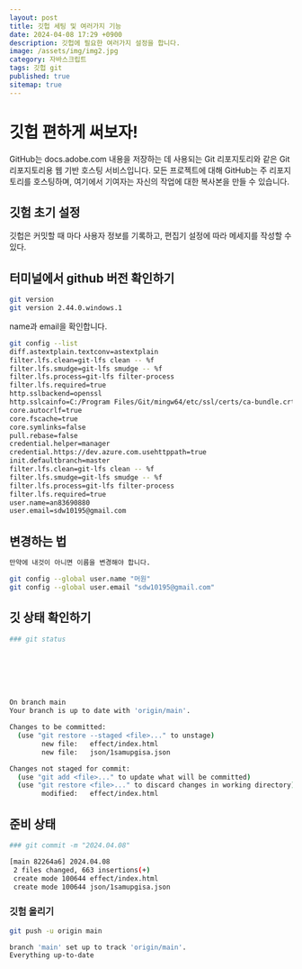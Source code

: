 ```yaml
---
layout: post
title: 깃헙 세팅 및 여러가지 기능
date: 2024-04-08 17:29 +0900
description: 깃헙에 필요한 여러가지 설정을 합니다.
image: /assets/img/img2.jpg
category: 자바스크립트
tags: 깃헙 git
published: true
sitemap: true
---
```


# 깃헙 편하게 써보자!
GitHub는 docs.adobe.com 내용을 저장하는 데 사용되는 Git 리포지토리와 같은 Git 리포지토리용 웹 기반 호스팅 서비스입니다. 모든 프로젝트에 대해 GitHub는 주 리포지토리를 호스팅하며, 여기에서 기여자는 자신의 작업에 대한 복사본을 만들 수 있습니다.

## 깃험 초기 설정
깃헙은 커밋할 때 마다 사용자 정보를 기록하고, 편집기 설정에 따라 메세지를 작성할 수 있다.

## 터미널에서 github 버전 확인하기
````bash
git version
git version 2.44.0.windows.1
````
name과 email을 확인합니다.

````bash
git config --list
diff.astextplain.textconv=astextplain
filter.lfs.clean=git-lfs clean -- %f
filter.lfs.smudge=git-lfs smudge -- %f
filter.lfs.process=git-lfs filter-process
filter.lfs.required=true
http.sslbackend=openssl
http.sslcainfo=C:/Program Files/Git/mingw64/etc/ssl/certs/ca-bundle.crt
core.autocrlf=true
core.fscache=true
core.symlinks=false
pull.rebase=false
credential.helper=manager
credential.https://dev.azure.com.usehttppath=true
init.defaultbranch=master
filter.lfs.clean=git-lfs clean -- %f
filter.lfs.smudge=git-lfs smudge -- %f
filter.lfs.process=git-lfs filter-process
filter.lfs.required=true
user.name=an83690880
user.email=sdw10195@gmail.com
````
## 변경하는 법
````bash
만약에 내것이 아니면 이름을 변경해야 합니다.

git config --global user.name "머원"
git config --global user.email "sdw10195@gmail.com"
````
## 깃 상태 확인하기
````bash
### git status







On branch main
Your branch is up to date with 'origin/main'.

Changes to be committed:
  (use "git restore --staged <file>..." to unstage)
        new file:   effect/index.html
        new file:   json/1samupgisa.json

Changes not staged for commit:
  (use "git add <file>..." to update what will be committed)
  (use "git restore <file>..." to discard changes in working directory)
        modified:   effect/index.html
````
## 준비 상태
````bash
### git commit -m "2024.04.08"

[main 82264a6] 2024.04.08
 2 files changed, 663 insertions(+)
 create mode 100644 effect/index.html
 create mode 100644 json/1samupgisa.json
````

### 깃험 올리기
````bash
git push -u origin main

branch 'main' set up to track 'origin/main'.
Everything up-to-date
````